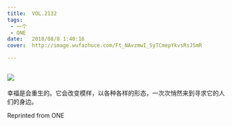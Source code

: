 ```yaml
---
title:	VOL.2132
tags:
 - 一个
 - ONE
date:	2018/08/8 1:40:16
cover:	http://image.wufazhuce.com/Ft_NAvzmwI_SyTCmepYkvsRsJ5mR

---
```

![](http://image.wufazhuce.com/Ft_NAvzmwI_SyTCmepYkvsRsJ5mR)
---

幸福是会重生的。它会改变模样，以各种各样的形态，一次次悄然来到寻求它的人们的身边。
 
Reprinted from ONE
